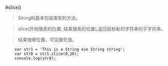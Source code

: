 #slice()

> String的基本包装类型的方法。


> slice(开始搜索的位置, 结束搜索的位置),返回目标新的字符串的子字符串。


> 结束搜索位置，可设置负值。


```
	var str1 = 'This is a String eie String string';
	var str8 = str1.slice(0,20);
	console.log(str8);
```